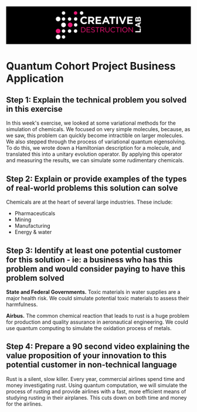 ![CDL 2020 Cohort Project](../figures/CDL_logo.jpg)
# Quantum Cohort Project Business Application

## Step 1: Explain the technical problem you solved in this exercise

In this week's exercise, we looked at some variational methods for the simulation of chemicals.
We focused on very simple molecules, because, as we saw, this problem can quickly become intractible on larger molecules.
We also stepped through the process of variational quantum eigensolving.
To do this, we wrote down a Hamiltonian description for a molecule, and translated this into a unitary evolution operator.
By applying this operator and measuring the results, we can simulate some rudimentary chemicals.

## Step 2: Explain or provide examples of the types of real-world problems this solution can solve

Chemicals are at the heart of several large industries. These include:
- Pharmaceuticals
- Mining
- Manufacturing
- Energy & water

## Step 3: Identify at least one potential customer for this solution - ie: a business who has this problem and would consider paying to have this problem solved

**State and Federal Governments.** Toxic materials in water supplies are a major health risk. 
We could simulate potential toxic materials to assess their harmfulness.

**Airbus.** 
The common chemical reaction that leads to rust is a huge problem for production and quality assurance in
aeronautical engineering.
We could use quantum computing to simulate the oxidation process of metals.

## Step 4: Prepare a 90 second video explaining the value proposition of your innovation to this potential customer in non-technical language

Rust is a silent, slow killer. 
Every year, commercial airlines spend time and money investigating rust. 
Using quantum computation, we will simulate the process of rusting and provide airlines with a fast, more efficient
means of studying rusting in their airplanes.
This cuts down on both time and money for the airlines.
